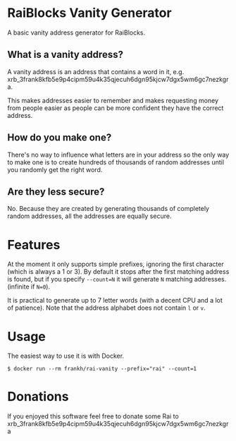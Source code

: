 RaiBlocks Vanity Generator
==========================

A basic vanity address generator for RaiBlocks.

What is a vanity address?
-------------------------

A vanity address is an address that contains a word in it, e.g. xrb_3frank8kfb5e9p4cipm59u4k35qjecuh6dgn95kjcw7dgx5wm6gc7nezkgra.

This makes addresses easier to remember and makes requesting money from people easier as people can be more confident they have the correct address.

How do you make one?
--------------------

There's no way to influence what letters are in your address so the only way to make one is to create hundreds of thousands of random addresses until you randomly get the right word.

Are they less secure?
---------------------

No. Because they are created by generating thousands of completely random addresses, all the addresses are equally secure.

Features
========

At the moment it only supports simple prefixes, ignoring the first character (which is always a 1 or 3). By default it stops after the first matching address is found, but if you specify `--count=N` it will generate `N` matching addresses. (infinite if `N=0`).

It is practical to generate up to 7 letter words (with a decent CPU and a lot of patience). Note that the address alphabet does not contain `l` or `v`.

Usage
=====

The easiest way to use it is with Docker.

```$ docker run --rm frankh/rai-vanity --prefix="rai" --count=1```

Donations
=========

If you enjoyed this software feel free to donate some Rai to xrb_3frank8kfb5e9p4cipm59u4k35qjecuh6dgn95kjcw7dgx5wm6gc7nezkgra
